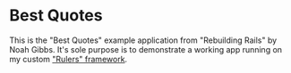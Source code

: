# Best Quotes

This is the "Best Quotes" example application from "Rebuilding Rails" by Noah Gibbs. It's sole purpose is to demonstrate a working app running on my custom ["Rulers" framework](https://github.com/tsufurukawa/ruby_on_rulers). 
